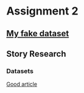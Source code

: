 # Assignment 2
## [My fake dataset](https://docs.google.com/spreadsheets/d/1EWw0_J-lKTi5BgoCpG2fjN6l0I3xJU3fh_p49-YwfLo/edit?usp=sharing)
## Story Research

### Datasets
[Good article](https://www.opb.org/article/2023/10/09/oregon-homelessness-history-background-housing-solutions/)
